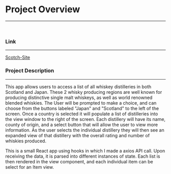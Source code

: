 <h1>Project Overview</h1>
<hr>
<br>
<h3>Link</h3>
<hr>
<a href="http://scotch-site.surge.sh/">Scotch-Site</a>
<br>
<h3>Project Description</h3>
<hr>
This app allows users to access a list of all whiskey distilleries in both Scotland and Japan. These 2 whisky producing regions are well known for producing distinctive single malt whiskeys, as well as world renowned blended whiskies. The User will be prompted to make a choice, and can choose from the buttons labeled "Japan" and "Scotland" to the left of the screen. Once a country is selected it will populate a list of distilleries into the view window to the right of the screen. Each distillery will have its name, county of origin, and a select button that will allow the user to view more information. As the user selects the individual distillery they will then see an expanded view of that distillery with the overall rating and number of whiskies produced.



This is a small React app using hooks in which I made a axios API call. Upon receiving the data, it is parsed into different instances of state. Each list is then rendered in the view component, and each individual item can be select for an Item view. 

